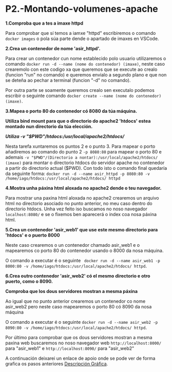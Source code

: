 # P2.-Montando-volumenes-apache

**1.Comproba que a tes a imaxe httpd**

Para comprobar que sí temos a iamxe "httpd" escribiremos o comando `docker images` o pola súa parte dende o apartado de imaxes en VSCode.

**2.Crea un contenedor de nome 'asir_httpd'.**

Para crear un contenedor cun nome establecido polo usuario utilizaremos o comando `docker run -d --name (nome do contenedor) (imaxe)`, neste caso crearemolo con este codigo xa que queremos que se execute ao crealo (funcion "run" no comando) e queremos envialo a segundo plano e que non se deteña ao pechar a terminal (funcion "-d" no comando).

Por outra parte se soamente queremos crealo sen executalo podemos escribir o seguinte comando `docker create --name (nome do contenedor) (imaxe)`.

**3.Mapea o porto 80 do contenedor có 8080 da túa máquina.**

**Utiliza bind mount para que o directorio do apache2 'htdocs' estea montado nun directorio da túa elección.**

***Utiliza -v "$PWD"/htdocs:/usr/local/apache2/htdocs/***

Nesta tarefa xuntaremos os puntos 2 e o punto 3. Para mapear o porto añadiremos ao comando do punto 2 `-p 8080:80` para mapear o porto 80 e ademais `-v "$PWD"/(Directorio a nontar):/usr/local/apache2/htdocs/ (imaxe)` para montar o directorio htdocs do servidor apache no contenedor a partir do directorio actual ($PWD). Con todo isto o comando final quedaría da seguinte forma: `docker run -d --name asir_httpd -p 8080:80 -v /home/iago/htdocs:/usr/local/apache2/htdocs/ httpd`

**4.Mostra unha páxina html aloxada no apache2 dende o teu navegador.**

Para mostrar una paxina html aloxada no apache2 crearemos un arquivo html no directorio asociado no punto anterior, no meu caso dentro do directorio htdocs.
Unha vez feito iso buscamos no noso navegador `localhost:8080/` e se o fixemos ben aparecerá o index coa nosa páxina html.

**5.Crea un contenedor 'asir_web1' que use este mesmo directorio para 'htdocs' e o puerto 8000**

Neste caso crearemos o un contenedor chamado asir_web1 e o mapearemos co porto 80 do contenedor usando o 8000 da nosa máquina.

O comando a executar é o seguinte ` docker run -d --name asir_web1 -p 8000:80 -v /home/iago/htdocs:/usr/local/apache2/htdocs/ httpd`.

**6.Crea outro contenedor 'asir_web2' có el mesmo directorio e otro puerto, como o 8090.**

**Comproba que los dous servidores mostran a mesma páxina**

Ao igual que no punto anterior crearemos un contenedor co nome asir_web2 pero neste caso mapearemos o porto 80 có 8090 da nosa máquina

O comando a executar é o seguinte `docker run -d --name asir_web2 -p 8090:80 -v /home/iago/htdocs:/usr/local/apache2/htdocs/ httpd`.

Por último para comprobar que os dous servidores mostran a mesma paxina web buscaremos no noso navegador web `http://localhost:8000/` para "asir_web1" e `http://localhost:8090/` para "asir_web2"


A continuación deixarei un enlace de apoio onde se pode ver de forma grafica os pasos anteriores [Descripción Gráfica](https://docs.google.com/document/d/1n1eWJ78NX0vyJ95x-zQEwg3JVdBDc_Ndeg7THFZmB7Q/edit). 